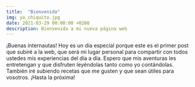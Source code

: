 ```yaml
---
title:  "Bienvenido"
img: yo_chiquito.jpg
date: 2021-03-29 00:00:00 +0200
description: Bienvenida a mi nueva página web
---
```


¡Buenas internautas! Hoy es un día especial porque este es el primer post que subiré a la web, que será mi lugar personal para compartir con todos ustedes mis experiencias del día a día. Espero que mis aventuras les entretengan y que disfruten leyéndolas tanto como yo contándolas. También iré subiendo recetas que me gusten y que sean útiles para vosotros. ¡Hasta la próxima!